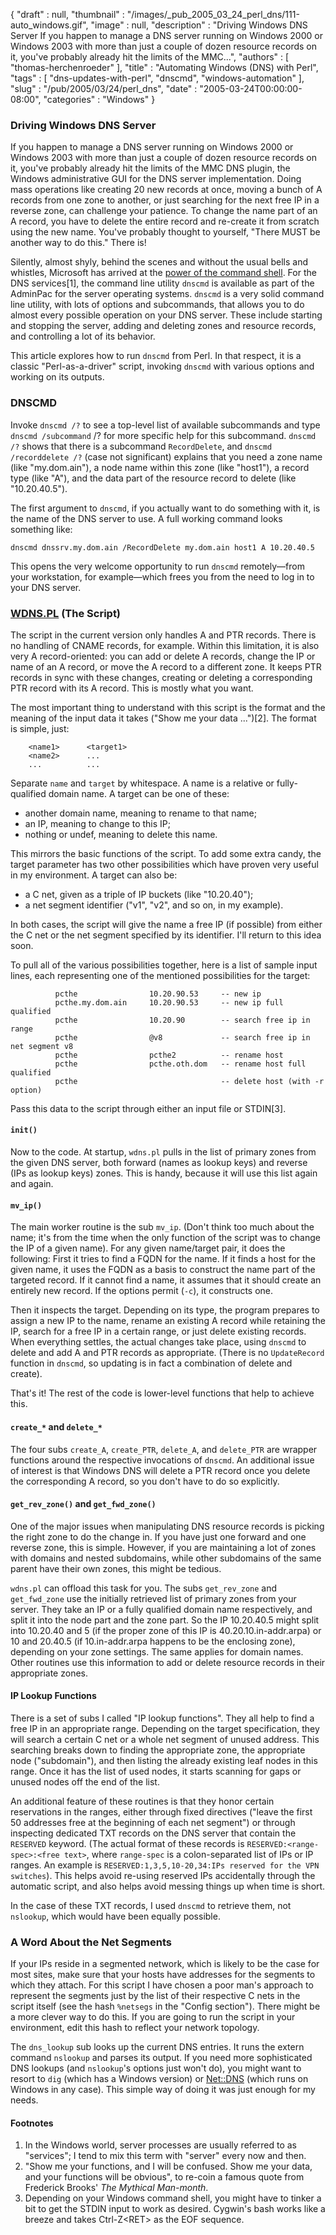 {
   "draft" : null,
   "thumbnail" : "/images/_pub_2005_03_24_perl_dns/111-auto_windows.gif",
   "image" : null,
   "description" : "Driving Windows DNS Server If you happen to manage a DNS server running on Windows 2000 or Windows 2003 with more than just a couple of dozen resource records on it, you've probably already hit the limits of the MMC...",
   "authors" : [
      "thomas-herchenroeder"
   ],
   "title" : "Automating Windows (DNS) with Perl",
   "tags" : [
      "dns-updates-with-perl",
      "dnscmd",
      "windows-automation"
   ],
   "slug" : "/pub/2005/03/24/perl_dns",
   "date" : "2005-03-24T00:00:00-08:00",
   "categories" : "Windows"
}





### Driving Windows DNS Server

If you happen to manage a DNS server running on Windows 2000 or Windows
2003 with more than just a couple of dozen resource records on it,
you've probably already hit the limits of the MMC DNS plugin, the
Windows administrative GUI for the DNS server implementation. Doing mass
operations like creating 20 new records at once, moving a bunch of A
records from one zone to another, or just searching for the next free IP
in a reverse zone, can challenge your patience. To change the name part
of an A record, you have to delete the entire record and re-create it
from scratch using the new name. You've probably thought to yourself,
"There MUST be another way to do this." There is!

Silently, almost shyly, behind the scenes and without the usual bells
and whistles, Microsoft has arrived at the [power of the command
shell](http://www.pragmaticprogrammer.com/ppbook/extracts/rule_list.html).
For the DNS services\[1\], the command line utility `dnscmd` is
available as part of the AdminPac for the server operating systems.
`dnscmd` is a very solid command line utility, with lots of options and
subcommands, that allows you to do almost every possible operation on
your DNS server. These include starting and stopping the server, adding
and deleting zones and resource records, and controlling a lot of its
behavior.

This article explores how to run `dnscmd` from Perl. In that respect, it
is a classic "Perl-as-a-driver" script, invoking `dnscmd` with various
options and working on its outputs.

### DNSCMD

Invoke `dnscmd /?` to see a top-level list of available subcommands and
type `dnscmd /subcommand` /? for more specific help for this subcommand.
`dnscmd /?` shows that there is a subcommand `RecordDelete`, and
`dnscmd /recorddelete /?` (case not significant) explains that you need
a zone name (like "my.dom.ain"), a node name within this zone (like
"host1"), a record type (like "A"), and the data part of the resource
record to delete (like "10.20.40.5").

The first argument to `dnscmd`, if you actually want to do something
with it, is the name of the DNS server to use. A full working command
looks something like:

    dnscmd dnssrv.my.dom.ain /RecordDelete my.dom.ain host1 A 10.20.40.5

This opens the very welcome opportunity to run `dnscmd` remotely—from
your workstation, for example—which frees you from the need to log in to
your DNS server.

### [WDNS.PL](/media/_pub_2005_03_24_perl_dns/wdns.pl) (The Script)

The script in the current version only handles A and PTR records. There
is no handling of CNAME records, for example. Within this limitation, it
is also very A record-oriented: you can add or delete A records, change
the IP or name of an A record, or move the A record to a different zone.
It keeps PTR records in sync with these changes, creating or deleting a
corresponding PTR record with its A record. This is mostly what you
want.

The most important thing to understand with this script is the format
and the meaning of the input data it takes ("Show me your data
...")\[2\]. The format is simple, just:

        <name1>      <target1>
        <name2>      ...
        ...          ...

Separate `name` and `target` by whitespace. A name is a relative or
fully- qualified domain name. A target can be one of these:

-   another domain name, meaning to rename to that name;
-   an IP, meaning to change to this IP;
-   nothing or undef, meaning to delete this name.

This mirrors the basic functions of the script. To add some extra candy,
the target parameter has two other possibilities which have proven very
useful in my environment. A target can also be:

-   a C net, given as a triple of IP buckets (like "10.20.40");
-   a net segment identifier ("v1", "v2", and so on, in my example).

In both cases, the script will give the name a free IP (if possible)
from either the C net or the net segment specified by its identifier.
I'll return to this idea soon.

To pull all of the various possibilities together, here is a list of
sample input lines, each representing one of the mentioned possibilities
for the target:

              pcthe                10.20.90.53     -- new ip
              pcthe.my.dom.ain     10.20.90.53     -- new ip full qualified
              pcthe                10.20.90        -- search free ip in range
              pcthe                @v8             -- search free ip in net segment v8
              pcthe                pcthe2          -- rename host
              pcthe                pcthe.oth.dom   -- rename host full qualified
              pcthe                                -- delete host (with -r option)

Pass this data to the script through either an input file or STDIN\[3\].

#### `init()`

Now to the code. At startup, `wdns.pl` pulls in the list of primary
zones from the given DNS server, both forward (names as lookup keys) and
reverse (IPs as lookup keys) zones. This is handy, because it will use
this list again and again.

#### `mv_ip()`

The main worker routine is the sub `mv_ip`. (Don't think too much about
the name; it's from the time when the only function of the script was to
change the IP of a given name). For any given name/target pair, it does
the following: First it tries to find a FQDN for the name. If it finds a
host for the given name, it uses the FQDN as a basis to construct the
name part of the targeted record. If it cannot find a name, it assumes
that it should create an entirely new record. If the options permit
(`-c`), it constructs one.

Then it inspects the target. Depending on its type, the program prepares
to assign a new IP to the name, rename an existing A record while
retaining the IP, search for a free IP in a certain range, or just
delete existing records. When everything settles, the actual changes
take place, using `dnscmd` to delete and add A and PTR records as
appropriate. (There is no `UpdateRecord` function in `dnscmd`, so
updating is in fact a combination of delete and create).

That's it! The rest of the code is lower-level functions that help to
achieve this.

#### `create_*` and `delete_*`

The four subs `create_A`, `create_PTR`, `delete_A`, and `delete_PTR` are
wrapper functions around the respective invocations of `dnscmd`. An
additional issue of interest is that Windows DNS will delete a PTR
record once you delete the corresponding A record, so you don't have to
do so explicitly.

#### `get_rev_zone()` and `get_fwd_zone()`

One of the major issues when manipulating DNS resource records is
picking the right zone to do the change in. If you have just one forward
and one reverse zone, this is simple. However, if you are maintaining a
lot of zones with domains and nested subdomains, while other subdomains
of the same parent have their own zones, this might be tedious.

`wdns.pl` can offload this task for you. The subs `get_rev_zone` and
`get_fwd_zone` use the initially retrieved list of primary zones from
your server. They take an IP or a fully qualified domain name
respectively, and split it into the node part and the zone part. So the
IP 10.20.40.5 might split into 10.20.40 and 5 (if the proper zone of
this IP is 40.20.10.in-addr.arpa) or 10 and 20.40.5 (if 10.in-addr.arpa
happens to be the enclosing zone), depending on your zone settings. The
same applies for domain names. Other routines use this information to
add or delete resource records in their appropriate zones.

#### IP Lookup Functions

There is a set of subs I called "IP lookup functions". They all help to
find a free IP in an appropriate range. Depending on the target
specification, they will search a certain C net or a whole net segment
of unused address. This searching breaks down to finding the appropriate
zone, the appropriate node ("subdomain"), and then listing the already
existing leaf nodes in this range. Once it has the list of used nodes,
it starts scanning for gaps or unused nodes off the end of the list.

An additional feature of these routines is that they honor certain
reservations in the ranges, either through fixed directives ("leave the
first 50 addresses free at the beginning of each net segment") or
through inspecting dedicated TXT records on the DNS server that contain
the `RESERVED` keyword. (The actual format of these records is
`RESERVED:<range-spec>:<free text>`, where `range-spec` is a
colon-separated list of IPs or IP ranges. An example is
`RESERVED:1,3,5,10-20,34:IPs reserved for the VPN switches`). This helps
avoid re-using reserved IPs accidentally through the automatic script,
and also helps avoid messing things up when time is short.

In the case of these TXT records, I used `dnscmd` to retrieve them, not
`nslookup`, which would have been equally possible.

### A Word About the Net Segments

If your IPs reside in a segmented network, which is likely to be the
case for most sites, make sure that your hosts have addresses for the
segments to which they attach. For this script I have chosen a poor
man's approach to represent the segments just by the list of their
respective C nets in the script itself (see the hash `%netsegs` in the
"Config section"). There might be a more clever way to do this. If you
are going to run the script in your environment, edit this hash to
reflect your network topology.

The `dns_lookup` sub looks up the current DNS entries. It runs the
extern command `nslookup` and parses its output. If you need more
sophisticated DNS lookups (and `nslookup`'s options just won't do), you
might want to resort to `dig` (which has a Windows version) or
[Net::DNS](http://search.cpan.org/dist/Net-DNS) (which runs on Windows
in any case). This simple way of doing it was just enough for my needs.

#### Footnotes

1.  In the Windows world, server processes are usually referred to as
    "services"; I tend to mix this term with "server" every now and
    then.
2.  "Show me your functions, and I will be confused. Show me your data,
    and your functions will be obvious", to re-coin a famous quote from
    Frederick Brooks' *The Mythical Man-month*.
3.  Depending on your Windows command shell, you might have to tinker a
    bit to get the STDIN input to work as desired. Cygwin's bash works
    like a breeze and takes Ctrl-Z&lt;RET&gt; as the EOF sequence.


